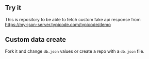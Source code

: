 ## Try it
This is repository to be able to fetch custom fake api response from 
https://my-json-server.typicode.com/typicode/demo

## Custom data create

Fork it and change `db.json` values or create a repo with a `db.json` file.
